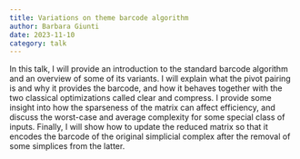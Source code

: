 ```yaml
---
title: Variations on theme barcode algorithm
author: Barbara Giunti
date: 2023-11-10
category: talk
---
```


In this talk, I will provide an introduction to the standard barcode algorithm and an overview of some of its variants. I will explain what the pivot pairing is and why it provides the barcode, and how it behaves together with the two classical optimizations called clear and compress. I provide some insight into how the sparseness of the matrix can affect efficiency, and  discuss the worst-case and average complexity for some special class of inputs. Finally, I will show how to update the reduced matrix so that it encodes the barcode of the original simplicial complex after the removal of some simplices from the latter.


